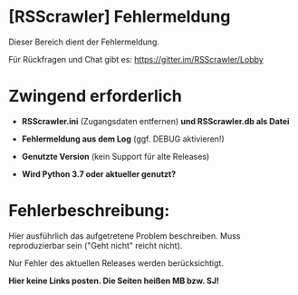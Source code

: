 # [RSScrawler] Fehlermeldung

Dieser Bereich dient der Fehlermeldung.

Für Rückfragen und Chat gibt es:
https://gitter.im/RSScrawler/Lobby

# Zwingend erforderlich

- **RSScrawler.ini** (Zugangsdaten entfernen) **und RSScrawler.db als Datei**

- **Fehlermeldung aus dem Log** (ggf. DEBUG aktivieren!)

- **Genutzte Version** (kein Support für alte Releases)

- **Wird Python 3.7 oder aktueller genutzt?**

# Fehlerbeschreibung:

Hier ausführlich das aufgetretene Problem beschreiben. Muss reproduzierbar sein ("Geht nicht" reicht nicht).

Nur Fehler des aktuellen Releases werden berücksichtigt.

**Hier keine Links posten. Die Seiten heißen MB bzw. SJ!**
